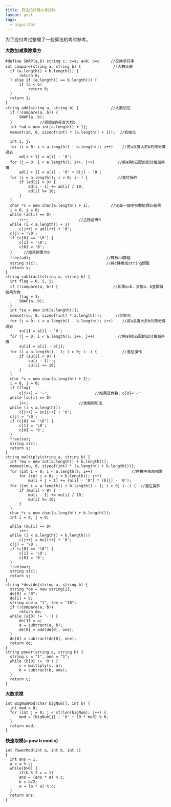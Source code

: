```yaml
---
title: 算法设计期末考资料
layout: post
tags:
  - algorithm
---
```


为了应付考试整理了一些算法机考时参考。

**大数加减乘除乘方**

    #define SWAP(a,b) string c; c=a; a=b; b=c     //交換字符串
    int compare(string a, string b) {              //大數比較
      if (a.length() < b.length()) {
          return 0;
      } else if (a.length() == b.length()) {
          if (a < b)
              return 0;
      }
      return 1;
    }
    string add(string a, string b) {              //大數加法
      if (!compare(a, b)) {
          SWAP(a, b);
      }            //保證a的長度大於b
      int *ad = new int[a.length() + 1];
      memset(ad, 0, sizeof(int) * (a.length() + 1));  //初始化

      int i, j;
      for (i = 0; i < a.length() - b.length(); i++)    //將a長度大於b的部分傳過去
          ad[i + 1] = a[i] - '0';
      for (j = 0; i < a.length(); i++, j++)          //將a與b匹配的部分相加再傳
          ad[i + 1] = a[i] - '0' + b[j] - '0';
      for (i = a.length(); i > 0; i--) {             //進位操作
          if (ad[i] > 9) {
              ad[i - 1] += ad[i] / 10;
              ad[i] %= 10;
          }
      }
      char *c = new char[a.length() + 1];         //定義一個字符數組保存結果
      i = 0, j = 0;
      while (ad[i] == 0)
          i++;                      //去除前導0
      while (i < a.length() + 1)
          c[j++] = ad[i++] + '0';
      c[j] = '\0';
      if (c[0] == '\0') {
          c[1] = '\0';
          c[0] = '0';
      }     //如果結果为0
      free(ad);                                 //釋放ad數組
      string s(c);                              //將c轉換成string類型
      return s;
    }
    string subtract(string a, string b) {
      int flag = 0, i, j;
      if (!compare(a, b)) {                        //如果a<b，交換a、b並標識結果为負
          flag = 1;
          SWAP(a, b);
      }
      int *su = new int[a.length()];
      memset(su, 0, sizeof(int) * a.length());      //初始化
      for (i = 0; i < a.length() - b.length(); i++)    //將a長度大於b的部分傳過去
          su[i] = a[i] - '0';
      for (j = 0; i < a.length(); i++, j++)          //將a與b匹配的部分相減再傳
          su[i] = a[i] - b[j];
      for (i = a.length() - 1; i > 0; i--) {           //進位操作
          if (su[i] < 0) {
              su[i - 1]--;
              su[i] += 10;
          }
      }
      char *c = new char[a.length() + 2];
      i = 0, j = 0;
      if (flag)
          c[j++] = '-';                    //如果是負數，c[0]='-'
      while (su[i] == 0)
          i++;                      //後面同加法
      while (i < a.length())
          c[j++] = su[i++] + '0';
      c[j] = '\0';
      if (c[0] == '\0') {
          c[1] = '\0';
          c[0] = '0';
      }
      free(su);
      string s(c);
      return s;
    }
    string multiply(string a, string b) {
      int *mu = new int[a.length() + b.length()];
      memset(mu, 0, sizeof(int) * (a.length() + b.length()));
      for (int i = 0; i < a.length(); i++)                 //將數字兩兩相乘
          for (int j = 0; j < b.length(); j++)
              mu[i + j + 1] += (a[i] - '0') * (b[j] - '0');
      for (int i = a.length() + b.length() - 1; i > 0; i--) {  //進位操作
          if (mu[i] > 9) {
              mu[i - 1] += mu[i] / 10;
              mu[i] %= 10;
          }
      }
      char *c = new char[a.length() + b.length()];
      int i = 0, j = 0;

      while (mu[i] == 0)
          i++;
      while (i < a.length() + b.length())
          c[j++] = mu[i++] + '0';
      c[j] = '\0';
      if (c[0] == '\0') {
          c[1] = '\0';
          c[0] = '0';
      }
      free(mu);
      string s(c);
      return s;
    }
    string *devide(string a, string b) {
      string *de = new string[2];
      de[0] = "0";
      de[1] = b;
      string one = "1", ten = "10";
      if (!compare(a, b))
          return de;
      while (a[0] != '-') {
          de[1] = a;
          a = subtract(a, b);
          de[0] = add(de[0], one);
      }
      de[0] = subtract(de[0], one);
      return de;
    }
    string power(string a, string b) {
      string c = "1", one = "1";
      while (b[0] != '0') {
          c = multiply(c, a);
          b = subtract(b, one);
      }
      return c;
    }

**大数求模**

    int BigNumMod(char bigNum[], int b) {
      int mod = 0;
      for (int j = 0; j < strlen(bigNum); j++) {
          mod = (bigNum[j] - '0' + 10 * mod) % b;
      }
      return mod;
    }

**快速取模(a pow b mod c)**

    int PowerMod(int a, int b, int c)
    {
      int ans = 1;
      a = a % c;
      while(b>0) {
          if(b % 2 = = 1)
          ans = (ans * a) % c;
          b = b/2;
          a = (a * a) % c;
      }
      return ans;
    }


